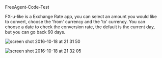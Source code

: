 FreeAgent-Code-Test

FX-u-like is a Exchange Rate app, you can select an amount you would like to convert, choose the 'from' currency and the 'to' currency. You can choose a date to check the conversion rate, the default is the current day, but you can go back 90 days. 

![screen shot 2016-10-18 at 21 31 50](https://cloud.githubusercontent.com/assets/18755619/19495244/81663e28-957a-11e6-8cc3-822f154a2ec1.png)



![screen shot 2016-10-18 at 21 32 05](https://cloud.githubusercontent.com/assets/18755619/19495267/94f1f41e-957a-11e6-9519-fa8fc7ac9237.png)
